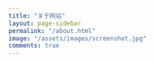 ```yaml
---
title: "关于网站"
layout: page-sidebar
permalink: "/about.html"
image: "/assets/images/screenshot.jpg"
comments: true
---
```


